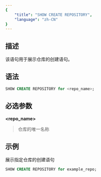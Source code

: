 ```yaml
---
{
    "title": "SHOW CREATE REPOSITORY",
    "language": "zh-CN"
}
---
```


## 描述

该语句用于展示仓库的创建语句。

## 语法

```sql
SHOW CREATE REPOSITORY for <repo_name>;
```

## 必选参数
**<repo_name>**
> 仓库的唯一名称

## 示例

展示指定仓库的创建语句

```sql
SHOW CREATE REPOSITORY for example_repo;
```